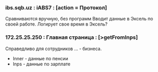 ### ibs.sqb.uz : iABS7 : \[action = Протокол]
Сравниваются вручную, без программ
Вводит данные в Эксель по своей работе. Логирует свое время в Эксель?

### 172.25.25.250 : Главная страница : \[>getFromInps]
Справедливо для сотрудников ... - бизнеса. 
* Inner - данные по пенсии
* Inps - данные по зарплате

